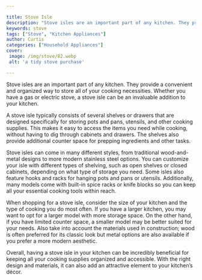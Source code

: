 ```yaml
---

title: Stove Isle
description: "Stove isles are an important part of any kitchen. They provide a convenient and organized way to store all of your cooking necessi...you wont regret reading on"
keywords: stove
tags: ["Stove", "Kitchen Appliances"]
author: Curtis
categories: ["Household Appliances"]
cover: 
 image: /img/stove/82.webp
 alt: 'a tidy stove purchase'

---
```


Stove isles are an important part of any kitchen. They provide a convenient and organized way to store all of your cooking necessities. Whether you have a gas or electric stove, a stove isle can be an invaluable addition to your kitchen.

A stove isle typically consists of several shelves or drawers that are designed specifically for storing pots and pans, utensils, and other cooking supplies. This makes it easy to access the items you need while cooking, without having to dig through cabinets and drawers. The shelves also provide additional counter space for prepping ingredients and other tasks.

Stove isles can come in many different styles, from traditional wood-and-metal designs to more modern stainless steel options. You can customize your isle with different types of shelving, such as open shelves or closed cabinets, depending on what type of storage you need. Some isles also feature hooks and racks for hanging pots and pans or utensils. Additionally, many models come with built-in spice racks or knife blocks so you can keep all your essential cooking tools within reach.

When shopping for a stove isle, consider the size of your kitchen and the type of cooking you do most often. If you have a larger kitchen, you may want to opt for a larger model with more storage space. On the other hand, if you have limited counter space, a smaller model may be better suited for your needs. Also take into account the materials used in construction; wood is often preferred for its classic look but metal options are also available if you prefer a more modern aesthetic.

Overall, having a stove isle in your kitchen can be incredibly beneficial for keeping all your cooking supplies organized and accessible. With the right design and materials, it can also add an attractive element to your kitchen’s décor.
